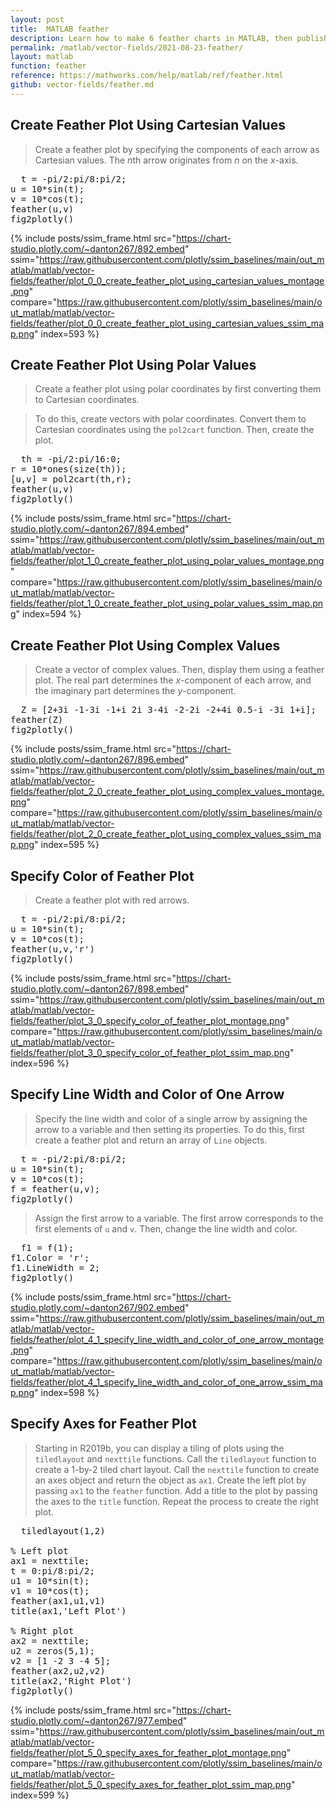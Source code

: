 ```yaml
---
layout: post
title:  MATLAB feather
description: Learn how to make 6 feather charts in MATLAB, then publish them to the Web with Plotly.
permalink: /matlab/vector-fields/2021-08-23-feather/
layout: matlab
function: feather
reference: https://mathworks.com/help/matlab/ref/feather.html
github: vector-fields/feather.md
---
```


## Create Feather Plot Using Cartesian Values

> Create a feather plot by specifying the components of each arrow as Cartesian values. The *n*th arrow originates from *n* on the *x*-axis.

<pre class="mcode">
  t = -pi/2:pi/8:pi/2;
u = 10*sin(t);
v = 10*cos(t);
feather(u,v)
fig2plotly()
</pre>

{% include posts/ssim_frame.html 
  src="https://chart-studio.plotly.com/~danton267/892.embed" 
  ssim="https://raw.githubusercontent.com/plotly/ssim_baselines/main/out_matlab/matlab/vector-fields/feather/plot_0_0_create_feather_plot_using_cartesian_values_montage.png" 
  compare="https://raw.githubusercontent.com/plotly/ssim_baselines/main/out_matlab/matlab/vector-fields/feather/plot_0_0_create_feather_plot_using_cartesian_values_ssim_map.png" 
  index=593
%}



<!--------------------- EXAMPLE BREAK ------------------------->

## Create Feather Plot Using Polar Values

> Create a feather plot using polar coordinates by first converting them to Cartesian coordinates. 

> To do this, create vectors with polar coordinates. Convert them to Cartesian coordinates using the `pol2cart` function. Then, create the plot.

<pre class="mcode">
  th = -pi/2:pi/16:0;
r = 10*ones(size(th));
[u,v] = pol2cart(th,r);
feather(u,v)
fig2plotly()
</pre>

{% include posts/ssim_frame.html 
  src="https://chart-studio.plotly.com/~danton267/894.embed" 
  ssim="https://raw.githubusercontent.com/plotly/ssim_baselines/main/out_matlab/matlab/vector-fields/feather/plot_1_0_create_feather_plot_using_polar_values_montage.png" 
  compare="https://raw.githubusercontent.com/plotly/ssim_baselines/main/out_matlab/matlab/vector-fields/feather/plot_1_0_create_feather_plot_using_polar_values_ssim_map.png" 
  index=594
%}



<!--------------------- EXAMPLE BREAK ------------------------->

## Create Feather Plot Using Complex Values

> Create a vector of complex values. Then, display them using a feather plot. The real part determines the *x*-component of each arrow, and the imaginary part determines the *y*-component.

<pre class="mcode">
  Z = [2+3i -1-3i -1+i 2i 3-4i -2-2i -2+4i 0.5-i -3i 1+i];
feather(Z)
fig2plotly()
</pre>

{% include posts/ssim_frame.html 
  src="https://chart-studio.plotly.com/~danton267/896.embed" 
  ssim="https://raw.githubusercontent.com/plotly/ssim_baselines/main/out_matlab/matlab/vector-fields/feather/plot_2_0_create_feather_plot_using_complex_values_montage.png" 
  compare="https://raw.githubusercontent.com/plotly/ssim_baselines/main/out_matlab/matlab/vector-fields/feather/plot_2_0_create_feather_plot_using_complex_values_ssim_map.png" 
  index=595
%}



<!--------------------- EXAMPLE BREAK ------------------------->

## Specify Color of Feather Plot

> Create a feather plot with red arrows.

<pre class="mcode">
  t = -pi/2:pi/8:pi/2;
u = 10*sin(t);
v = 10*cos(t);
feather(u,v,'r')
fig2plotly()
</pre>

{% include posts/ssim_frame.html 
  src="https://chart-studio.plotly.com/~danton267/898.embed" 
  ssim="https://raw.githubusercontent.com/plotly/ssim_baselines/main/out_matlab/matlab/vector-fields/feather/plot_3_0_specify_color_of_feather_plot_montage.png" 
  compare="https://raw.githubusercontent.com/plotly/ssim_baselines/main/out_matlab/matlab/vector-fields/feather/plot_3_0_specify_color_of_feather_plot_ssim_map.png" 
  index=596
%}



<!--------------------- EXAMPLE BREAK ------------------------->

## Specify Line Width and Color of One Arrow

> Specify the line width and color of a single arrow by assigning the arrow to a variable and then setting its properties. To do this, first create a feather plot and return an array of `Line` objects.

<pre class="mcode">
  t = -pi/2:pi/8:pi/2;
u = 10*sin(t);
v = 10*cos(t);
f = feather(u,v);
fig2plotly()
</pre>

> Assign the first arrow to a variable. The first arrow corresponds to the first elements of `u` and `v`. Then, change the line width and color.

<pre class="mcode">
  f1 = f(1);
f1.Color = 'r';
f1.LineWidth = 2;
fig2plotly()
</pre>

{% include posts/ssim_frame.html 
  src="https://chart-studio.plotly.com/~danton267/902.embed" 
  ssim="https://raw.githubusercontent.com/plotly/ssim_baselines/main/out_matlab/matlab/vector-fields/feather/plot_4_1_specify_line_width_and_color_of_one_arrow_montage.png" 
  compare="https://raw.githubusercontent.com/plotly/ssim_baselines/main/out_matlab/matlab/vector-fields/feather/plot_4_1_specify_line_width_and_color_of_one_arrow_ssim_map.png" 
  index=598
%}



<!--------------------- EXAMPLE BREAK ------------------------->

## Specify Axes for Feather Plot

> Starting in R2019b, you can display a tiling of plots using the `tiledlayout` and `nexttile` functions. Call the `tiledlayout` function to create a 1-by-2 tiled chart layout. Call the `nexttile` function to create an axes object and return the object as `ax1`. Create the left plot by passing `ax1` to the `feather` function. Add a title to the plot by passing the axes to the `title` function. Repeat the process to create the right plot.

<pre class="mcode">
  tiledlayout(1,2)

% Left plot
ax1 = nexttile;
t = 0:pi/8:pi/2;
u1 = 10*sin(t);
v1 = 10*cos(t);
feather(ax1,u1,v1)
title(ax1,'Left Plot')

% Right plot
ax2 = nexttile;
u2 = zeros(5,1);
v2 = [1 -2 3 -4 5];
feather(ax2,u2,v2)
title(ax2,'Right Plot')
fig2plotly()
</pre>

{% include posts/ssim_frame.html 
  src="https://chart-studio.plotly.com/~danton267/977.embed" 
  ssim="https://raw.githubusercontent.com/plotly/ssim_baselines/main/out_matlab/matlab/vector-fields/feather/plot_5_0_specify_axes_for_feather_plot_montage.png" 
  compare="https://raw.githubusercontent.com/plotly/ssim_baselines/main/out_matlab/matlab/vector-fields/feather/plot_5_0_specify_axes_for_feather_plot_ssim_map.png" 
  index=599
%}



<!--------------------- EXAMPLE BREAK ------------------------->

